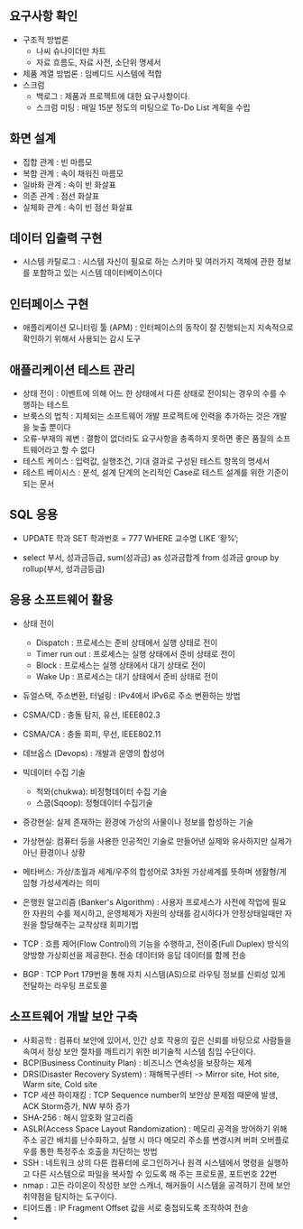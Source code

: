 ## 요구사항 확인
- 구조적 방법론
  - 나씨 슈나이더만 차트
  - 자료 흐름도, 자료 사전, 소단위 명세서
- 제품 계열 방법론 : 임베디드 시스템에 적합
- 스크럼
  - 백로그 : 제품과 프로젝트에 대한 요구사항이다.
  - 스크럼 미팅 : 매일 15분 정도의 미팅으로 To-Do List 계획을 수립

## 화면 설계
- 집합 관계 : 빈 마름모
- 복합 관계 : 속이 채워진 마름모
- 일바화 관계 : 속이 빈 화살표
- 의존 관계 : 점선 화살표
- 실체화 관계 : 속이 빈 점선 화살표

## 데이터 입출력 구현
- 시스템 카탈로그 : 시스템 자신이 필요로 하는 스키마 및 여러가지 객체에 관한 정보를 포함하고 있는 시스템 데이터베이스이다

## 인터페이스 구현
- 애플리케이션 모니터링 툴 (APM) : 인터페이스의 동작이 잘 진행되는지 지속적으로 확인하기 위해서 사용되는 감시 도구


## 애플리케이션 테스트 관리
- 상태 전이 : 이벤트에 의해 어느 한 상태에서 다른 상태로 전이되는 경우의 수를 수행하는 테스트
- 브룩스의 법칙 : 지체되는 소프트웨어 개발 프로젝트에 인력을 추가하는 것은 개발을 늦출 뿐이다
- 오류-부재의 궤변 : 결함이 없더라도 요구사항을 충족하지 못하면 좋은 품질의 소프트웨어라고 할 수 없다
- 테스트 케이스 : 입력값, 실행조건, 기대 결과로 구성된 테스트 항목의 명세서
- 테스트 베이시스 : 분석, 설계 단계의 논리적인 Case로 테스트 설계를 위한 기준이 되는 문서

## SQL 응용
- UPDATE 학과
  SET 학과번호 = 777
  WHERE 교수명 LIKE ‘황%’;
  
- select 부서, 성과금등급, sum(성과금) as 성과금합계
  from 성과금
  group by rollup(부서, 성과금등급)
  
## 응용 소프트웨어 활용
- 상태 전이
  - Dispatch : 프로세스는 준비 상태에서 실행 상태로 전이
  - Timer run out : 프로세스는 실행 상태에서 준비 상태로 전이
  - Block : 프로세스는 실행 상태에서 대기 상태로 전이
  - Wake Up : 프로세스는 대기 상태에서 준비 상태로 전이
  
- 듀얼스택, 주소변환, 터널링 : IPv4에서 IPv6로 주소 변환하는 방법
- CSMA/CD : 충돌 탐지, 유선, IEEE802.3
- CSMA/CA : 충돌 회피, 무선, IEEE802.11
- 데브옵스 (Devops) : 개발과 운영의 합성어
- 빅데이터 수집 기술 
  - 척와(chukwa): 비정형데이터 수집 기술
  - 스쿱(Sqoop): 정형데이터 수집기술
- 증강현실: 실제 존재하는 환경에 가상의 사물이나 정보를 합성하는 기술
- 가상현실: 컴퓨터 등을 사용한 인공적인 기술로 만들어낸 실제와 유사하지만 실제가 아닌 환경이나 상황
- 메타버스: 가상/초월과 세계/우주의 합성어로 3차원 가상셰계를 뜻하며 생활형/게임형 가성세계라는 의미
- 은행원 알고리즘 (Banker's Algorithm) :  사용자 프로세스가 사전에 작업에 필요한 자원의 수를 제시하고, 운영체제가 자원의 상태를 감시하다가 안정상태일때만 자원을 할당해주는 교착상태 회피기법
- TCP : 흐름 제어(Flow Control)의 기능을 수행하고, 전이중(Full Duplex) 방식의 양방향 가상회선을 제공한다. 전송 데이터와 응답 데이터를 함께 전송
- BGP : TCP Port 179번을 통해 자치 시스템(AS)으로 라우팅 정보를 신뢰성 있게 전달하는 라우팅 프로토콜


## 소프트웨어 개발 보안 구축
- 사회공학 : 컴퓨터 보안에 있어서, 인간 상호 작용의 깊은 신뢰를 바탕으로 사람들을 속여서 정상 보안 절차를 깨트리기 위한 비기술적 시스템 침입 수단이다.
- BCP(Business Continuity Plan) : 비즈니스 연속성을 보장하는 체계
- DRS(Disaster Recovery System) : 재해복구센터 -> Mirror site, Hot site, Warm site, Cold site
- TCP 세션 하이재킹 : TCP Sequence number의 보안상 문제점 때문에 발생, ACK Storm증가, NW 부하 증가
- SHA-256 : 해시 암호화 알고리즘
- ASLR(Access Space Layout Randomization) : 메모리 공격을 방어하기 위해 주소 공간 배치를 난수화하고, 실행 시 마다 메모리 주소를 변경시켜 버퍼 오버플로우를 통한 특정주소 호출을 차단하는 방법
- SSH : 네트워크 상의 다른 컴퓨터에 로그인하거나 원격 시스템에서 명령을 실행하고 다른 시스템으로 파일을 복사할 수 있도록 해 주는 프로토콜, 포트번호 22번
- nmap : 고든 라이온이 작성한 보안 스캐너, 해커들이 시스템을 공격하기 전에 보안 취약점을 탐지하는 도구이다.
- 티어드롭 : IP Fragment Offset 값을 서로 중첩되도록 조작하여 전송
- 

